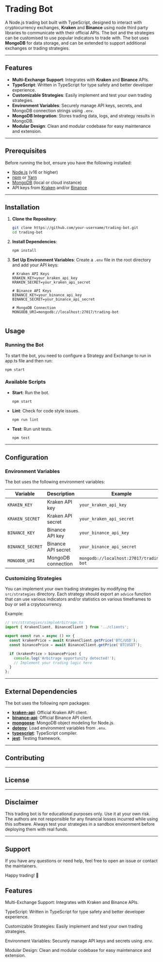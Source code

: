 # Trading Bot

A Node.js trading bot built with TypeScript, designed to interact with cryptocurrency exchanges, **Kraken** and **Binance** using node third party libraries to communicate with their official APIs. The bot and the strategies can be customised to use popular indicators to trade with. The bot uses **MongoDB** for data storage, and can be extended to support additional exchanges or trading strategies.

---

## Features

- **Multi-Exchange Support**: Integrates with **Kraken** and **Binance** APIs.
- **TypeScript**: Written in TypeScript for type safety and better developer experience.
- **Customizable Strategies**: Easily implement and test your own trading strategies.
- **Environment Variables**: Securely manage API keys, secrets, and MongoDB connection strings using `.env`.
- **MongoDB Integration**: Stores trading data, logs, and strategy results in MongoDB.
- **Modular Design**: Clean and modular codebase for easy maintenance and extension.

---

## Prerequisites

Before running the bot, ensure you have the following installed:

- [Node.js](https://nodejs.org/) (v16 or higher)
- [npm](https://www.npmjs.com/) or [Yarn](https://yarnpkg.com/)
- [MongoDB](https://www.mongodb.com/) (local or cloud instance)
- API keys from [Kraken](https://www.kraken.com/) and/or [Binance](https://www.binance.com/)

---

## Installation

1. **Clone the Repository**:
   ```bash
   git clone https://github.com/your-username/trading-bot.git
   cd trading-bot
   ```

2. **Install Dependencies**:
   ```bash
   npm install
   ```

3. **Set Up Environment Variables**:
   Create a `.env` file in the root directory and add your API keys:
   ```env
   # Kraken API Keys
   KRAKEN_KEY=your_kraken_api_key
   KRAKEN_SECRET=your_kraken_api_secret

   # Binance API Keys
   BINANCE_KEY=your_binance_api_key
   BINANCE_SECRET=your_binance_api_secret

   # MongoDB Connection
   MONGODB_URI=mongodb://localhost:27017/trading-bot


## Usage

### Running the Bot
To start the bot, you need to configure a Strategy and Exchange to run in app.ts file and then run:
```bash
npm start
```

### Available Scripts
- **Start**: Run the bot.
  ```bash
  npm start
  ```
- **Lint**: Check for code style issues.
  ```bash
  npm run lint
  ```
- **Test**: Run unit tests.
  ```bash
  npm test
  ```

---

## Configuration

### Environment Variables
The bot uses the following environment variables:

| Variable         | Description        | Example                                 |
| ---------------- | ------------------ | --------------------------------------- |
| `KRAKEN_KEY`     | Kraken API key     | `your_kraken_api_key`                   |
| `KRAKEN_SECRET`  | Kraken API secret  | `your_kraken_api_secret`                |
| `BINANCE_KEY`    | Binance API key    | `your_binance_api_key`                  |
| `BINANCE_SECRET` | Binance API secret | `your_binance_api_secret`               |
| `MONGODB_URI`    | MongoDB connection | `mongodb://localhost:27017/trading-bot` |

### Customizing Strategies
You can implement your own trading strategies by modifying the `src/strategies` directory. Each strategy should export an `advice` function that can use various indicators and/or statistics on various timeframes to buy or sell a crpytocurrency.

Example:
```typescript
// src/strategies/simpleArbitrage.ts
import { KrakenClient, BinanceClient } from '../clients';

export const run = async () => {
  const krakenPrice = await KrakenClient.getPrice('BTC/USD');
  const binancePrice = await BinanceClient.getPrice('BTCUSDT');

  if (krakenPrice > binancePrice) {
    console.log('Arbitrage opportunity detected!');
    // Implement your trading logic here
  }
};
```

---

## External Dependencies

The bot uses the following npm packages:

- **[kraken-api](https://www.npmjs.com/package/kraken-api)**: Official Kraken API client.
- **[binance-api](https://www.npmjs.com/package/binance-api)**: Official Binance API client.
- **[mongoose](https://www.npmjs.com/package/mongoose)**: MongoDB object modeling for Node.js.
- **[dotenv](https://www.npmjs.com/package/dotenv)**: Load environment variables from `.env`.
- **[typescript](https://www.npmjs.com/package/typescript)**: TypeScript compiler.
- **[jest](https://www.npmjs.com/package/jest)**: Testing framework.

---

## Contributing

---

## License

---

## Disclaimer

This trading bot is for educational purposes only. Use it at your own risk. The authors are not responsible for any financial losses incurred while using this software. Always test your strategies in a sandbox environment before deploying them with real funds.

---

## Support

If you have any questions or need help, feel free to open an issue or contact the maintainers.

Happy trading! 🚀

## Features
Multi-Exchange Support: Integrates with Kraken and Binance APIs.

TypeScript: Written in TypeScript for type safety and better developer experience.

Customizable Strategies: Easily implement and test your own trading strategies.

Environment Variables: Securely manage API keys and secrets using .env.

Modular Design: Clean and modular codebase for easy maintenance and extension.